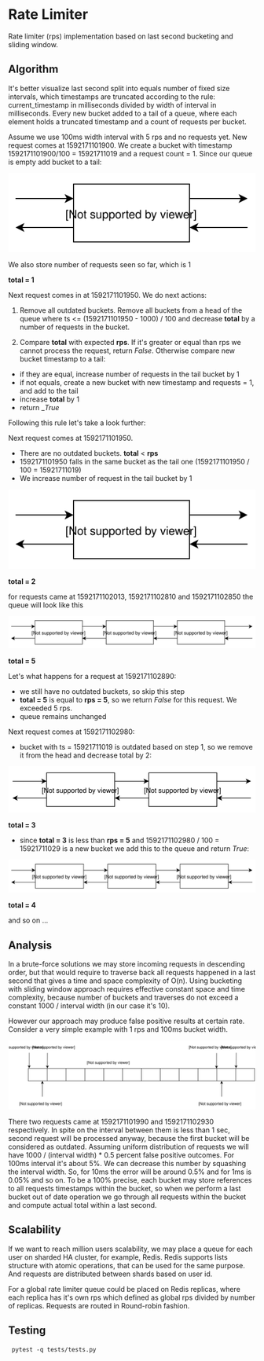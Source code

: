 # Rate Limiter

Rate limiter (rps) implementation based on last second bucketing and sliding window.

## Algorithm

It's better visualize last second split into equals number of fixed size intervals, which timestamps
are truncated according to the rule: current_timestamp in milliseconds divided by width of interval
in milliseconds. Every new bucket added to a tail of a queue, where each element holds a truncated
timestamp and a count of requests per bucket. 

Assume we use 100ms width interval with 5 rps and no requests yet. 
New request comes at 1592171101900. We create a bucket with timestamp 1592171101900/100 = 15921711019 
and a request count = 1. Since our queue is empty add bucket to a tail:

![Alt text](docs/init_queue.svg)

We also store number of requests seen so far, which is 1

__total = 1__

Next request comes in at 1592171101950. We do next actions:

1) Remove all outdated buckets. Remove all buckets from a head of the queue where ts <= (1592171101950 - 1000) / 100 
and decrease __total__ by a number of requests in the bucket.

2) Compare __total__ with expected __rps__. If it's greater or equal than rps we cannot process the request, 
return _False_. Otherwise compare new bucket timestamp to a tail:

* if they are equal, increase number of requests in the tail bucket by 1
* if not equals, create a new bucket with new timestamp and requests = 1, and add to the tail
* increase __total__ by 1
* return __True_

Following this rule let's take a look further:

Next request comes at 1592171101950. 
* There are no outdated buckets. __total__ < __rps__
* 1592171101950 falls in the same bucket as the tail one (1592171101950 / 100 = 15921711019)
* We increase number of request in the tail bucket by 1

![Alt text](docs/queue_1.svg)

__total = 2__

for requests came at 1592171102013, 1592171102810 and 1592171102850 the queue will look like this

![Alt text](docs/queue_2.svg)

__total = 5__

Let's what happens for a request at 1592171102890:

* we still have no outdated buckets, so skip this step
* __total = 5__ is equal to __rps = 5__, so we return _False_ for this request. We exceeded 5 rps.
* queue remains unchanged

Next request comes at 1592171102980:

* bucket with ts = 15921711019 is outdated based on step 1, so we remove it from the head and decrease total by 2:

![Alt text](docs/queue_3.svg)

__total = 3__

* since __total = 3__ is less than __rps = 5__ and 1592171102980 / 100 = 15921711029 is a new bucket we add this to
the queue and return _True_:

![Alt text](docs/queue_4.svg)

__total = 4__

and so on ...

## Analysis

In a brute-force solutions we may store incoming requests in descending order, but that would require to traverse back
all requests happened in a last second that gives a time and space complexity of O(n). Using bucketing with sliding 
window approach requires effective constant space and time complexity, because number of buckets and traverses 
do not exceed a constant 1000 / interval width (in our case it's 10). 

However our approach may produce false positive results at certain rate. 
Consider a very simple example with 1 rps and 100ms bucket width.

![Alt text](docs/timeline.svg)

There two requests came at 1592171101990 and 1592171102930 respectively. In spite on the interval between them
is less than 1 sec, second request will be processed anyway, because the first bucket will be considered as
outdated. Assuming uniform distribution of requests we will have 1000 / (interval width) * 0.5 percent false positive
outcomes. For 100ms interval it's about 5%. We can decrease this number by squashing the interval width. So, for 10ms
the error will be around 0.5% and for 1ms is 0.05% and so on. To be a 100% precise, each bucket may store references
to all requests timestamps within the bucket, so when we perform a last bucket out of date operation we go through all
requests within the bucket and compute actual total within a last second.

## Scalability

If we want to reach million users scalability, we may place a queue for each user on sharded HA cluster, for example,
Redis. Redis supports lists structure with atomic operations, that can be used for the same purpose. And requests are
distributed between shards based on user id.

For a global rate limiter queue could be placed on Redis replicas, where each replica has it's own rps which defined as
global rps divided by number of replicas. Requests are routed in Round-robin fashion.

## Testing

```shell script
 pytest -q tests/tests.py
```